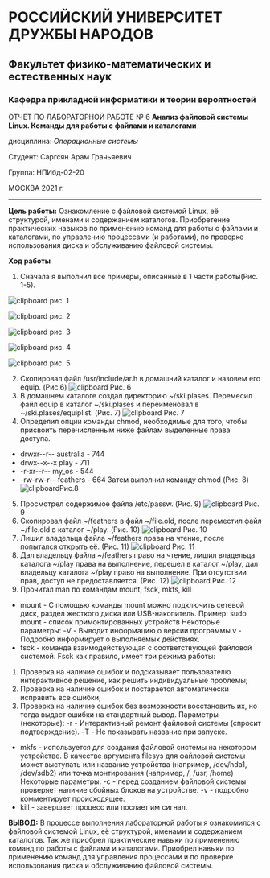 # РОССИЙСКИЙ УНИВЕРСИТЕТ ДРУЖБЫ НАРОДОВ

## Факультет физико-математических и естественных наук

### Кафедра прикладной информатики и теории вероятностей

ОТЧЕТ ПО ЛАБОРАТОРНОЙ РАБОТЕ № 6 **Анализ файловой системы Linux.
Команды для работы с файлами и каталогами**

дисциплина: *Операционные системы*

Студент: Саргсян Арам Грачьяевич

Группа: НПИбд-02-20

МОСКВА 2021 г.

-----

**Цель работы:** Ознакомление с файловой системой Linux, её структурой,
именами и содержанием каталогов. Приобретение практических навыков по
применению команд для работы с файлами и каталогами, по управлению
процессами (и работами), по проверке использования диска и
обслуживанию файловой системы.

**Ход работы**

1.  Сначала я выполнил все примеры, описанные в 1 части работы(Рис.
    1-5).

<!-- end list -->

![clipboard](https://i.imgur.com/quolLV9.png) рис. 1

![clipboard](https://i.imgur.com/GZVSEDy.png) рис. 2

![clipboard](https://i.imgur.com/MWwxpvW.png) рис. 3

![clipboard](https://i.imgur.com/UfyKsfF.png) рис. 4

![clipboard](https://i.imgur.com/UCuEuSM.png) рис. 5

2.  Скопировал файл /usr/include/ar.h в домашний каталог и назовем его
    equip. (Рис.6) ![clipboard](https://i.imgur.com/8bwaZ7w.png) Рис. 6
3.  В домашнем каталоге создал директорию \~/ski.plases. Перемесил файл
    equip в каталог \~/ski.plases и переименовал в
    \~/ski.plases/equiplist. (Рис. 7)
    ![clipboard](https://i.imgur.com/HL7iIXI.png) Рис. 7
4.  Определил опции команды chmod, необходимые для того, чтобы присвоить
    перечисленным ниже файлам выделенные права доступа.

<!-- end list -->

  - drwxr--r-- australia - 744
  - drwx--x--x play - 711
  - \-r-xr--r-- my\_os - 544
  - \-rw-rw-r-- feathers - 664 Затем выполнил команду chmod (Рис. 8)
    ![clipboard](https://i.imgur.com/yzt7saP.png)Рис.8

<!-- end list -->

5.  Просмотрел содержимое файла /etc/passw. (Рис. 9)
    ![clipboard](https://i.imgur.com/g4NQh2L.png) Рис. 9
6.  Скопировал файл \~/feathers в файл \~/file.old, после переместил
    файл \~/file.old в каталог \~/play. (Рис. 10)
    ![clipboard](https://i.imgur.com/Bfzv7P0.png) Рис. 10
7.  Лишил владельца файла \~/feathers права на чтение, после попытался
    открыть её. (Рис. 11)
    ![clipboard](https://i.imgur.com/6SAW7Fx.png) Рис. 11
8.  Дал владельцу файла \~/feathers право на чтение, лишил владельца
    каталога \~/play права на выполнение, перешел в каталог \~/play,
    дал владельцу каталога \~/play право на выполнение. При отсутствии
    прав, доступ не предоставляется. (Рис. 12)
    ![clipboard](https://i.imgur.com/ah6kVZ2.png) Рис. 12
9.  Прочитал man по командам mount, fsck, mkfs, kill

<!-- end list -->

  - mount - C помощью команды mount можно подключить сетевой диск,
    раздел жесткого диска или USB-накопитель. Пример: sudo mount -
    список примонтированных устройств Некоторые параметры: -V - Выводит
    информацию о версии программы v - Подробно информирует о
    выполняемых действиях.
  - fsck - команда взаимодействующая с соответствующей файловой
    системой. Fsck как правило, имеет три режима работы:

<!-- end list -->

1.  Проверка на наличие ошибок и подсказывает пользователю интерактивное
    решение, как решить индивидуальные проблемы;
2.  Проверка на наличие ошибок и постарается автоматически исправить все
    ошибки;
3.  Проверка на наличие ошибок без возможности восстановить их, но тогда
    выдаст ошибки на стандартный вывод. Параметры (некоторые): -r -
    Интерактивный ремонт файловой системы (спросит подтверждение).
    -T - Не показывать название при запуске.

<!-- end list -->

  - mkfs - используется для создания файловой системы на некотором
    устройстве. В качестве аргумента filesys для файловой системы
    может выступать или название устройства (например, /dev/hda1,
    /dev/sdb2) или точка монтирования (например, /, /usr, /home)
    Некоторые параметры: -c - перед созданием файловой системы
    проверяет наличие сбойных блоков на устройстве. -v - подробно
    комментирует происходящее.
  - kill - завершает процесс или послает им сигнал.

**ВЫВОД:** В процессе выполнения лабораторной работы я ознакомился с
файловой системой Linux, её структурой, именами и содержанием
каталогов. Так же приобрел практические навыки по применению
команд по работы с файлами и каталогами. Приобрел навыки по
применению команд для управления процессами и по проверке
использования диска и обслуживанию файловой системы.
